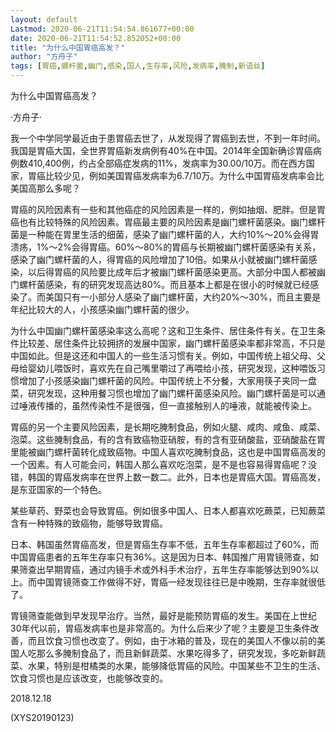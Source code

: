 ```yaml
---
layout: default
Lastmod: 2020-06-21T11:54:54.861677+00:00
date: 2020-06-21T11:54:52.852052+00:00
title: "为什么中国胃癌高发？"
author: "方舟子"
tags: [胃癌,螺杆菌,幽门,感染,国人,生存率,风险,发病率,腌制,新语丝]
---
```


为什么中国胃癌高发？

·方舟子·

我一个中学同学最近由于患胃癌去世了，从发现得了胃癌到去世，不到一年时间。我国是胃癌大国，全世界胃癌新发病例有40%在中国。2014年全国新确诊胃癌病例数410,400例，约占全部癌症发病的11%，发病率为30.00/10万。而在西方国家，胃癌比较少见，例如美国胃癌发病率为6.7/10万。为什么中国胃癌发病率会比美国高那么多呢？

胃癌的风险因素有一些和其他癌症的风险因素是一样的，例如抽烟、肥胖。但是胃癌也有比较特殊的风险因素。胃癌最主要的风险因素是幽门螺杆菌感染。幽门螺杆菌是一种能在胃里生活的细菌，感染了幽门螺杆菌的人，大约10%～20%会得胃溃疡，1%～2%会得胃癌。60%～80%的胃癌与长期被幽门螺杆菌感染有关系，感染了幽门螺杆菌的人，得胃癌的风险增加了10倍。如果从小就被幽门螺杆菌感染，以后得胃癌的风险要比成年后才被幽门螺杆菌感染更高。大部分中国人都被幽门螺杆菌感染，有的研究发现高达80%。而且基本上都是在很小的时候就已经感染了。而美国只有一小部分人感染了幽门螺杆菌，大约20%～30%，而且主要是年纪比较大的人，小孩感染幽门螺杆菌的很少。

为什么中国幽门螺杆菌感染率这么高呢？这和卫生条件、居住条件有关。在卫生条件比较差、居住条件比较拥挤的发展中国家，幽门螺杆菌感染率都非常高，不只是中国如此。但是这还和中国人的一些生活习惯有关。例如，中国传统上祖父母、父母给婴幼儿喂饭时，喜欢先在自己嘴里嚼过了再喂给小孩，研究发现，这种喂饭习惯增加了小孩感染幽门螺杆菌的风险。中国传统上不分餐，大家用筷子夹同一盘菜，研究发现，这种用餐习惯也增加了幽门螺杆菌感染风险。幽门螺杆菌是可以通过唾液传播的，虽然传染性不是很强，但一直接触别人的唾液，就能被传染上。

胃癌的另一个主要风险因素，是长期吃腌制食品，例如火腿、咸肉、咸鱼、咸菜、泡菜。这些腌制食品，有的含有致癌物亚硝胺，有的含有亚硝酸盐，亚硝酸盐在胃里能被幽门螺杆菌转化成致癌物。中国人喜欢吃腌制食品，这也是中国胃癌高发的一个因素。有人可能会问，韩国人那么喜欢吃泡菜，是不是也容易得胃癌呢？没错，韩国的胃癌发病率在世界上数一数二。此外，日本也是胃癌大国。胃癌高发，是东亚国家的一个特色。

某些草药、野菜也会导致胃癌。例如很多中国人、日本人都喜欢吃蕨菜，已知蕨菜含有一种特殊的致癌物，能够导致胃癌。

日本、韩国虽然胃癌高发，但是胃癌生存率不低，五年生存率都超过了60%，而中国胃癌患者的五年生存率只有36%。这是因为日本、韩国推广用胃镜筛查，如果筛查出早期胃癌，通过内镜手术或外科手术治疗，五年生存率能够达到90%以上。而中国胃镜筛查工作做得不好，胃癌一经发现往往已是中晚期，生存率就很低了。

胃镜筛查能做到早发现早治疗。当然，最好是能预防胃癌的发生。美国在上世纪30年代以前，胃癌发病率也是非常高的。为什么后来少了呢？主要是卫生条件改善，而且饮食习惯也改变了。例如，由于冰箱的普及，现在的美国人不像以前的美国人吃那么多腌制食品了，而且新鲜蔬菜、水果吃得多了，研究发现，多吃新鲜蔬菜、水果，特别是柑橘类的水果，能够降低胃癌的风险。中国某些不卫生的生活、饮食习惯也是应该改变，也能够改变的。

2018.12.18

(XYS20190123)

